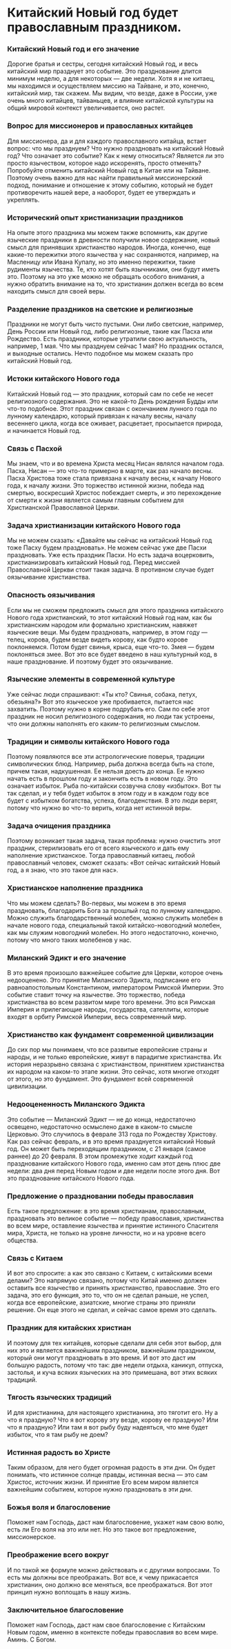 # Китайский Новый год будет православным праздником.

### Китайский Новый год и его значение  
Дорогие братья и сестры, сегодня китайский Новый год, и весь китайский мир празднует это событие. Это празднование длится минимум неделю, а для некоторых — две недели. Хотя я и не китаец, мы находимся и осуществляем миссию на Тайване, и это, конечно, китайский мир, так скажем. Мы видим, что везде, даже в России, уже очень много китайцев, тайваньцев, и влияние китайской культуры на общий мировой контекст увеличивается, оно растет.

### Вопрос для миссионеров и православных китайцев  
Для миссионера, да и для каждого православного китайца, встает вопрос: что мы празднуем? Что нужно праздновать на китайский Новый год? Что означает это событие? Как к нему относиться? Является ли это просто язычеством, которое надо искоренять, просто отменять? Попробуйте отменить китайский Новый год в Китае или на Тайване. Поэтому очень важно для нас найти правильный миссионерский подход, понимание и отношение к этому событию, который не будет противоречить нашей вере, а наоборот, будет ее утверждать и укреплять.

### Исторический опыт христианизации праздников  
На опыте этого праздника мы можем также вспомнить, как другие языческие праздники в древности получили новое содержание, новый смысл для принявших христианство народов. Иногда, конечно, еще какие-то пережитки этого язычества у нас сохраняются, например, на Масленицу или Ивана Купалу, но это именно пережитки, такие рудименты язычества. Те, кто хотят быть язычниками, они будут иметь это. Поэтому на это уже можно не обращать особого внимания, а нужно обратить внимание на то, что христианин должен всегда во всем находить смысл для своей веры.

### Разделение праздников на светские и религиозные  
Праздники не могут быть чисто пустыми. Они либо светские, например, День России или Новый год, либо религиозные, такие как Пасха или Рождество. Есть праздники, которые утратили свою актуальность, например, 1 мая. Что мы празднуем сейчас 1 мая? Но праздник остался, и выходные остались. Нечто подобное мы можем сказать про китайский Новый год.

### Истоки китайского Нового года  
Китайский Новый год — это праздник, который сам по себе не несет религиозного содержания. Это не какой-то День рождения Будды или что-то подобное. Этот праздник связан с окончанием лунного года по лунному календарю, который привязан к началу весны, началу весеннего цикла, когда все оживает, расцветает, просыпается природа, и начинается Новый год.

### Связь с Пасхой  
Мы знаем, что и во времена Христа месяц Нисан являлся началом года. Пасха, Нисан — это что-то примерно в марте, как раз начало весны. Пасха Христова тоже стала привязана к началу весны, к началу Нового года, к началу жизни. Это торжество истинной жизни, победа над смертью, воскресший Христос побеждает смерть, и это перехождение от смерти к жизни является самым главным событием для Христианской Православной Церкви.

### Задача христианизации китайского Нового года  
Мы не можем сказать: «Давайте мы сейчас на китайский Новый год тоже Пасху будем праздновать». Не можем сейчас уже две Пасхи праздновать. Уже есть праздник Пасхи. Но есть задача воцерковить, христианизировать китайский Новый год. Перед миссией Православной Церкви стоит такая задача. В противном случае будет оязычивание христианства.

### Опасность оязычивания  
Если мы не сможем предложить смысл для этого праздника китайского Нового года христианский, то этот китайский Новый год нам, как бы христианским народом или формально христианским, навяжет языческие вещи. Мы будем праздновать, например, в этом году — телец, корова, будем везде видеть корову, как будто корове поклоняемся. Потом будет свинья, крыса, еще что-то. Змея — будем поклоняться змее. Вот это все будет введено в наш культурный код, в наше празднование. И поэтому будет это оязычивание.

### Языческие элементы в современной культуре  
Уже сейчас люди спрашивают: «Ты кто? Свинья, собака, петух, обезьяна?» Вот это языческое уже пробивается, пытается нас захватить. Поэтому нужно в корне подрубать его. Сам по себе этот праздник не носил религиозного содержания, но люди так устроены, что они должны наполнять его каким-то религиозным смыслом.

### Традиции и символы китайского Нового года  
Поэтому появляются все эти астрологические поверья, традиции символических блюд. Например, рыба должна всегда быть на столе, причем такая, надкушенная. Ее нельзя доесть до конца. Ее нужно начать есть в прошлом году и закончить есть в новом году. Это означает избыток. Рыба по-китайски созвучна слову «избыток». Вот ты так сделал, и у тебя будет избыток в этом году и в каждом году все будет с избытком богатства, успеха, благоденствия. В это люди верят, потому что нужно во что-то верить, когда нет истинной веры.

### Задача очищения праздника  
Поэтому возникает такая задача, такая проблема: нужно очистить этот праздник, стерилизовать его от всего языческого и дать ему наполнение христианское. Тогда православный китаец, любой православный человек, сможет сказать: «Вот сейчас китайский Новый год, а я знаю, что это такое для нас».

### Христианское наполнение праздника  
Что мы можем сделать? Во-первых, мы можем в это время праздновать, благодарить Бога за прошлый год по лунному календарю. Можно служить благодарственный молебен, можно служить молебен в начале нового года, специальный такой китайско-новогодний молебен, как мы служим новогодний молебен. Но этого недостаточно, конечно, потому что много таких молебенов у нас.

### Миланский Эдикт и его значение  
В это время произошло важнейшее событие для Церкви, которое очень недооценено. Это принятие Миланского Эдикта, подписание его равноапостольным Константином, императором Римской Империи. Это событие ставит точку на язычестве. Это торжество, победа христианства во всем развитом мире того времени. Это вся Римская Империя и прилегающие народы, государства, сателлиты, которые входят в орбиту Римской Империи, весь современный мир.

### Христианство как фундамент современной цивилизации  
До сих пор мы понимаем, что все развитые европейские страны и народы, и не только европейские, живут в парадигме христианства. Их история неразрывно связана с христианством, принятием христианства их народом на каком-то этапе жизни. Это сейчас, хотя многие отходят от этого, но это фундамент. Это фундамент всей современной цивилизации.

### Недооцененность Миланского Эдикта  
Это событие — Миланский Эдикт — не до конца, недостаточно освещено, недостаточно осмыслено даже в каком-то смысле Церковью. Это случилось в феврале 313 года по Рождеству Христову. Как раз сейчас февраль, и в это время празднуется китайский Новый год. Он может быть переходящим праздником, с 21 января (самое раннее) до 20 февраля. В этом промежутке ходит каждый год празднование китайского Нового года, именно сам этот день плюс две недели: два дня перед Новым годом и две недели после этого дня. Вот это празднование китайского Нового года.

### Предложение о праздновании победы православия  
Есть такое предложение: в это время христианам, православным, праздновать это великое событие — победу православия, христианства во всем мире, оставление язычества и принятие истинного Спасителя мира, Христа, не только на уровне личности, но и на уровне всего общества.  

### Связь с Китаем  
И вот это спросите: а как это связано с Китаем, с китайскими всеми делами? Это напрямую связано, потому что Китай именно должен оставить все язычество и принять христианство, православие. Это его задача, это его функция, это то, что он не сделал раньше, не успел, когда все европейские, азиатские, многие страны это приняли решение. Он еще этого не сделал, и сейчас самое время это сделать.  

### Праздник для китайских христиан  
И поэтому для тех китайцев, которые сделали для себя этот выбор, для них это и является важнейшим праздником, важнейшим праздником, который они могут праздновать в это время. И вот это даст им большую радость, потому что так: две недели отдыха, каникул, отпуска, застолья, и куча всяких языческих на это примешана, вот этих всяких традиций.  

### Тягость языческих традиций  
И для христианина, для настоящего христианина, это тяготит его. Ну а что я праздную? Что я вот корову эту везде, корову ее праздную? Или что я праздную? Или там я вот рыбу буду надеяться, что мне будет избыток, что я там рыбу не доем?  

### Истинная радость во Христе  
Таким образом, для него будет огромная радость в эти дни. Он будет понимать, что истинное солнце правды, истинная весна — это сам Христос, источник жизни. И принятие Его всем миром является важнейшим событием, которое нужно праздновать в эти дни.  

### Божья воля и благословение  
Поможет нам Господь, даст нам благословение, укажет нам свою волю, есть ли Его воля на это или нет. Но это такое вот предложение, миссионерское.  

### Преображение всего вокруг  
И по такой же формуле можно действовать и с другими вопросами. То есть мы должны все преображать. Вот все, к чему прикасается христианин, оно должно все меняться, все преображаться. Вот этот принцип нужно воплощать в нашу жизнь.  

### Заключительное благословение  
Поможет нам Господь, даст нам свое благословение с Китайским Новым годом, именно в контексте победы православия во всем мире. Аминь. С Богом.

